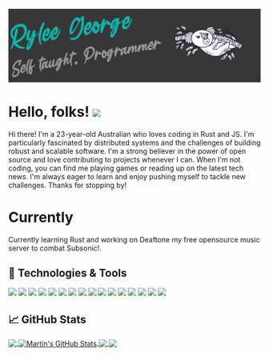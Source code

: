 ![Header](https://raw.githubusercontent.com/112RG/112RG/main/banner.png "Header")


# Hello, folks! <img src="https://raw.githubusercontent.com/MartinHeinz/MartinHeinz/master/wave.gif" width="30px">

Hi there! I'm a 23-year-old Australian who loves coding in Rust and JS. I'm particularly fascinated by distributed systems and the challenges of building robust and scalable software. I'm a strong believer in the power of open source and love contributing to projects whenever I can. When I'm not coding, you can find me playing games or reading up on the latest tech news. I'm always eager to learn and enjoy pushing myself to tackle new challenges. Thanks for stopping by!

# Currently

Currently learning Rust and working on Deaftone my free opensource music server to combat Subsonic!.

## 🔧 Technologies & Tools
![](https://img.shields.io/badge/OS-Linux-informational?style=flat&logo=linux&logoColor=white&color=2bbc8a)
![](https://img.shields.io/badge/Editor-IntelliJ_IDEA-informational?style=flat&logo=intellij-idea&logoColor=white&color=2bbc8a)
![](https://img.shields.io/badge/Editor-VSCode-informational?style=flat&logo=visual-studio-code&logoColor=white&color=2bbc8a)
![](https://img.shields.io/badge/Code-Python-informational?style=flat&logo=python&logoColor=white&color=2bbc8a)
![](https://img.shields.io/badge/Code-JavaScript-informational?style=flat&logo=javascript&logoColor=white&color=2bbc8a)
![](https://img.shields.io/badge/Code-Rust-informational?style=flat&logo=rust&logoColor=white&color=2bbc8a)
![](https://img.shields.io/badge/Code-Golang-informational?style=flat&logo=go&logoColor=white&color=2bbc8a)
![](https://img.shields.io/badge/Code-Vue-informational?style=flat&logo=vue.js&logoColor=white&color=2bbc8a)
![](https://img.shields.io/badge/Shell-Bash-informational?style=flat&logo=gnu-bash&logoColor=white&color=2bbc8a)
![](https://img.shields.io/badge/Tools-Docker-informational?style=flat&logo=docker&logoColor=white&color=2bbc8a)
![](https://img.shields.io/badge/Tools-Kubernetes-informational?style=flat&logo=kubernetes&logoColor=white&color=2bbc8a)
![](https://img.shields.io/badge/DB-Mongo-informational?style=flat&logo=mongodb&logoColor=white&color=2bbc8a)
![](https://img.shields.io/badge/DB-MYSQL-informational?style=flat&logo=mysql&logoColor=white&color=2bbc8a)
![](https://img.shields.io/badge/DB-MYSQL-informational?style=flat&logo=mysql&logoColor=white&color=2bbc8a)
![](https://img.shields.io/badge/DB-SQLITE-informational?style=flat&logo=sqlite&logoColor=white&color=2bbc8a)
![](https://komarev.com/ghpvc/?username=112RG&color=2bbc8a)
## &#x1f4c8; GitHub Stats

<a href="https://github.com/112RG/112RG">
  <img align="center" src="https://github-readme-stats-8isv-cwwfzer54-112rg.vercel.app/api/top-langs/?username=112RG&hide=java,html&title_color=ffffff&text_color=c9cacc&icon_color=2bbc8a&bg_color=1d1f21&exclude_repo=dotfiles,st,MSSetupScripts" />
</a>
<a href="https://github.com/112RG/112RG">
  <img align="center" src="https://github-readme-stats-8isv-cwwfzer54-112rg.vercel.app/api?username=112RG&show_icons=true&line_height=27&count_private=true&title_color=ffffff&text_color=c9cacc&icon_color=2bbc8a&bg_color=1d1f21" alt="Martin's GitHub Stats" />
</a>

<a href="https://github.com/Deaftone/Deaftone">
  <img align="center" src="https://github-readme-stats-8isv-cwwfzer54-112rg.vercel.app/api/pin/?username=Deaftone&repo=Deaftone&title_color=ffffff&text_color=c9cacc&icon_color=2bbc8a&bg_color=1d1f21" />
</a>


<a href="https://github.com/Deaftone/Orpheus">
  <img align="center" src="https://github-readme-stats-8isv-cwwfzer54-112rg.vercel.app/api/pin/?username=Deaftone&repo=Orpheus&title_color=ffffff&text_color=c9cacc&icon_color=2bbc8a&bg_color=1d1f21" />
</a>    
